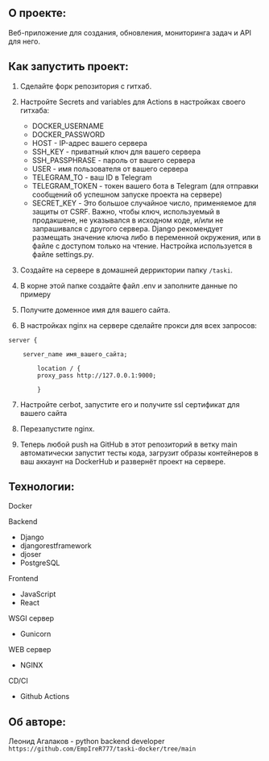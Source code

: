 ## О проекте:

Веб-приложение для создания, обновления, мониторинга задач и API для него.

## Как запустить проект:

1. Сделайте форк репозитория с гитхаб.
2. Настройте Secrets and variables для Actions в настройках своего гитхаба:
    - DOCKER_USERNAME
    - DOCKER_PASSWORD
    - HOST - IP-адрес вашего сервера
    - SSH_KEY - приватный ключ для вашего сервера
    - SSH_PASSPHRASE - пароль от вашего сервера
    - USER - имя пользователя от вашего сервера
    - TELEGRAM_TO - ваш ID в Telegram
    - TELEGRAM_TOKEN - токен вашего бота в Telegram (для отправки сообщений об успешном запуске проекта на сервере)
    - SECRET_KEY - Это большое случайное число, применяемое для защиты от CSRF. Важно, чтобы ключ, используемый в продакшене, не указывался в исходном коде, и/или не запрашивался с другого сервера. Django рекомендует размещать значение ключа либо в переменной окружения, или в файле с доступом только на чтение. Настройка используется в файле settings.py.


3. Создайте на сервере в домашней дерриктории папку `/taski`.

4. В корне этой папке создайте файл .env и заполните данные по примеру

5. Получите доменное имя для вашего сайта.

6. В настройках nginx на сервере сделайте прокси для всех запросов:
```
server {

    server_name имя_вашего_сайта;

        location / {
        proxy_pass http://127.0.0.1:9000;
        
		}
```
7. Настройте cerbot, запустите его и получите ssl сертификат для вашего сайта

8. Перезапустите nginx.

9. Теперь любой push на GitHub в этот репозиторий в ветку main автоматически запустит тесты кода, загрузит образы контейнеров в ваш аккаунт на DockerHub и развернёт проект на сервере.


## Технологии:

Docker

Backend
* Django
* djangorestframework
* djoser
* PostgreSQL

Frontend
* JavaScript
* React

WSGI сервер
* Gunicorn

WEB сервер
* NGINX

CD/CI
* Github Actions


## Об авторе:
Леонид Агалаков - python backend developer
`https://github.com/EmpIreR777/taski-docker/tree/main`
